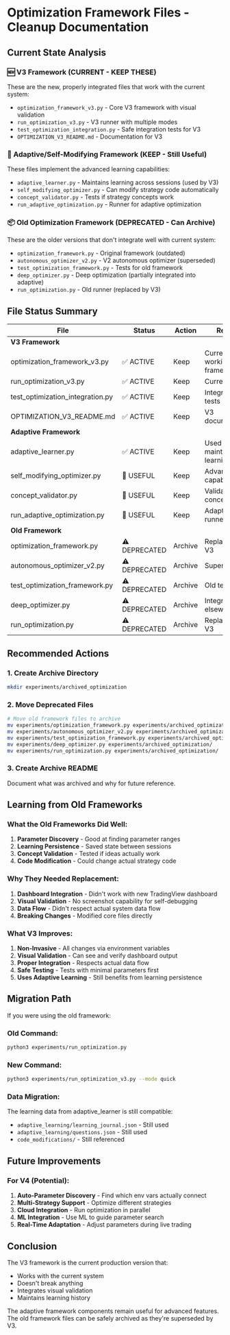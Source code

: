 # Optimization Framework Files - Cleanup Documentation

## Current State Analysis

### 🆕 V3 Framework (CURRENT - KEEP THESE)
These are the new, properly integrated files that work with the current system:
- `optimization_framework_v3.py` - Core V3 framework with visual validation
- `run_optimization_v3.py` - V3 runner with multiple modes
- `test_optimization_integration.py` - Safe integration tests for V3
- `OPTIMIZATION_V3_README.md` - Documentation for V3

### 🔧 Adaptive/Self-Modifying Framework (KEEP - Still Useful)
These files implement the advanced learning capabilities:
- `adaptive_learner.py` - Maintains learning across sessions (used by V3)
- `self_modifying_optimizer.py` - Can modify strategy code automatically
- `concept_validator.py` - Tests if strategy concepts work
- `run_adaptive_optimization.py` - Runner for adaptive optimization

### 📦 Old Optimization Framework (DEPRECATED - Can Archive)
These are the older versions that don't integrate well with current system:
- `optimization_framework.py` - Original framework (outdated)
- `autonomous_optimizer_v2.py` - V2 autonomous optimizer (superseded)
- `test_optimization_framework.py` - Tests for old framework
- `deep_optimizer.py` - Deep optimization (partially integrated into adaptive)
- `run_optimization.py` - Old runner (replaced by V3)

## File Status Summary

| File | Status | Action | Reason |
|------|--------|--------|---------|
| **V3 Framework** | | | |
| optimization_framework_v3.py | ✅ ACTIVE | Keep | Current working framework |
| run_optimization_v3.py | ✅ ACTIVE | Keep | Current runner |
| test_optimization_integration.py | ✅ ACTIVE | Keep | Integration tests |
| OPTIMIZATION_V3_README.md | ✅ ACTIVE | Keep | V3 documentation |
| **Adaptive Framework** | | | |
| adaptive_learner.py | ✅ ACTIVE | Keep | Used by V3, maintains learning |
| self_modifying_optimizer.py | 🔧 USEFUL | Keep | Advanced capability |
| concept_validator.py | 🔧 USEFUL | Keep | Validates concepts |
| run_adaptive_optimization.py | 🔧 USEFUL | Keep | Adaptive runner |
| **Old Framework** | | | |
| optimization_framework.py | ⚠️ DEPRECATED | Archive | Replaced by V3 |
| autonomous_optimizer_v2.py | ⚠️ DEPRECATED | Archive | Superseded |
| test_optimization_framework.py | ⚠️ DEPRECATED | Archive | Old tests |
| deep_optimizer.py | ⚠️ DEPRECATED | Archive | Integrated elsewhere |
| run_optimization.py | ⚠️ DEPRECATED | Archive | Replaced by V3 |

## Recommended Actions

### 1. Create Archive Directory
```bash
mkdir experiments/archived_optimization
```

### 2. Move Deprecated Files
```bash
# Move old framework files to archive
mv experiments/optimization_framework.py experiments/archived_optimization/
mv experiments/autonomous_optimizer_v2.py experiments/archived_optimization/
mv experiments/test_optimization_framework.py experiments/archived_optimization/
mv experiments/deep_optimizer.py experiments/archived_optimization/
mv experiments/run_optimization.py experiments/archived_optimization/
```

### 3. Create Archive README
Document what was archived and why for future reference.

## Learning from Old Frameworks

### What the Old Frameworks Did Well:
1. **Parameter Discovery** - Good at finding parameter ranges
2. **Learning Persistence** - Saved state between sessions
3. **Concept Validation** - Tested if ideas actually work
4. **Code Modification** - Could change actual strategy code

### Why They Needed Replacement:
1. **Dashboard Integration** - Didn't work with new TradingView dashboard
2. **Visual Validation** - No screenshot capability for self-debugging
3. **Data Flow** - Didn't respect actual system data flow
4. **Breaking Changes** - Modified core files directly

### What V3 Improves:
1. **Non-Invasive** - All changes via environment variables
2. **Visual Validation** - Can see and verify dashboard output
3. **Proper Integration** - Respects actual data flow
4. **Safe Testing** - Tests with minimal parameters first
5. **Uses Adaptive Learning** - Still benefits from learning persistence

## Migration Path

If you were using the old framework:

### Old Command:
```bash
python3 experiments/run_optimization.py
```

### New Command:
```bash
python3 experiments/run_optimization_v3.py --mode quick
```

### Data Migration:
The learning data from adaptive_learner is still compatible:
- `adaptive_learning/learning_journal.json` - Still used
- `adaptive_learning/questions.json` - Still used
- `code_modifications/` - Still referenced

## Future Improvements

### For V4 (Potential):
1. **Auto-Parameter Discovery** - Find which env vars actually connect
2. **Multi-Strategy Support** - Optimize different strategies
3. **Cloud Integration** - Run optimization in parallel
4. **ML Integration** - Use ML to guide parameter search
5. **Real-Time Adaptation** - Adjust parameters during live trading

## Conclusion

The V3 framework is the current production version that:
- Works with the current system
- Doesn't break anything
- Integrates visual validation
- Maintains learning history

The adaptive framework components remain useful for advanced features.
The old framework files can be safely archived as they're superseded by V3.